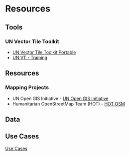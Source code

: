 # Resources


## Tools

### UN Vector Tile Toolkit

- [UN Vector Tile Toolkit Portable](https://github.com/unvt/portable)
- [UN VT - Training](https://github.com/ubukawa/training4unvt)


## Resources

### Mapping Projects

- UN Open GIS Initiative - [UN Open GIS Initiative](https://unopengis.org/)
- Humanitarian OpenStreetMap Team (HOT) - [HOT OSM](https://www.hotosm.org/)

## Data

## Use Cases

[Use Cases](./use-cases/)

